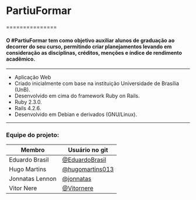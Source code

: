 # PartiuFormar
===============

#### O \#PartiuFormar tem como objetivo auxiliar alunos de graduação ao decorrer do seu curso, permitindo criar planejamentos levando em consideração as disciplinas, créditos, menções e índice de rendimento acadêmico.

-------------------------------------------------------

* Aplicação Web
* Criado inicialmente com base na instituição Universidade de Brasília (UnB).
* Desenvolvido em cima do framework Ruby on Rails.
 * Ruby 2.3.0.
 * Rails 4.2.6.
* Desenvolvido em Debian e derivados (GNU/Linux).

-------------------------------------------------------
### Equipe do projeto:

Membro|Usuário no git
------------ | -------------
Eduardo Brasil|[@EduardoBrasil](https://github.com/EduardoBrasil)
Hugo Martins|[@hugomartins013](https://github.com/hugomartins013)
Jonnatas Lennon|[@jonnatas](https://github.com/jonnatas)
Vitor Nere|[@Vitornere](https://github.com/Vitornere)